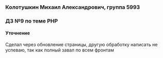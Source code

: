 ### Колотушкин Михаил Александрович, группа 5993

### ДЗ №9 по теме PHP

#### Уточнение
Сделал через обновление страницы, другую обработку написать не успеваю, так как полный завал по всем фронтам